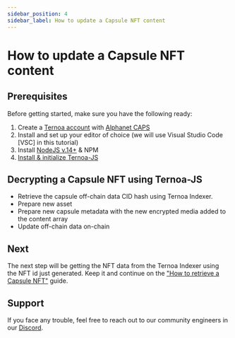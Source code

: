 ```yaml
---
sidebar_position: 4
sidebar_label: How to update a Capsule NFT content
---
```


# How to update a Capsule NFT content

## Prerequisites

Before getting started, make sure you have the following ready:

1. Create a [Ternoa account](/for-developers/get-started/create-account) with [Alphanet CAPS](/for-developers/get-started/create-account#step-2-get-some-free-test-caps-tokens)
2. Install and set up your editor of choice (we will use Visual Studio Code [VSC] in this tutorial)
3. Install [NodeJS v.14+](https://nodejs.org/en/download/) & NPM
4. [Install & initialize Ternoa-JS](/for-developers/get-started/install-ternoa-js)

## Decrypting a Capsule NFT using Ternoa-JS

-   Retrieve the capsule off-chain data CID hash using Ternoa Indexer.
-   Prepare new asset
-   Prepare new capsule metadata with the new encrypted media added to the content array
-   Update off-chain data on-chain

## Next

The next step will be getting the NFT data from the Ternoa Indexer using the NFT id just generated. Keep it and continue on the ["How to retrieve a Capsule NFT"](/for-developers/guides/NFT/capsule-NFT/get-NFT) guide.

## Support

If you face any trouble, feel free to reach out to our community engineers in our [Discord](https://discord.gg/fUmBkPpnRu).
